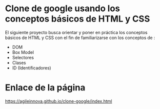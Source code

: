 # Clone de google usando los conceptos básicos de HTML y CSS 

El siguiente proyecto busca orientar y poner en práctica los conceptos básicos de HTML y CSS con el fin de familiarizarse con los conceptos de :
- DOM
- Box Model
- Selectores
- Clases
- ID (Identificadores)

# Enlace de la página
https://agileinnova.github.io/clone-google/index.html
